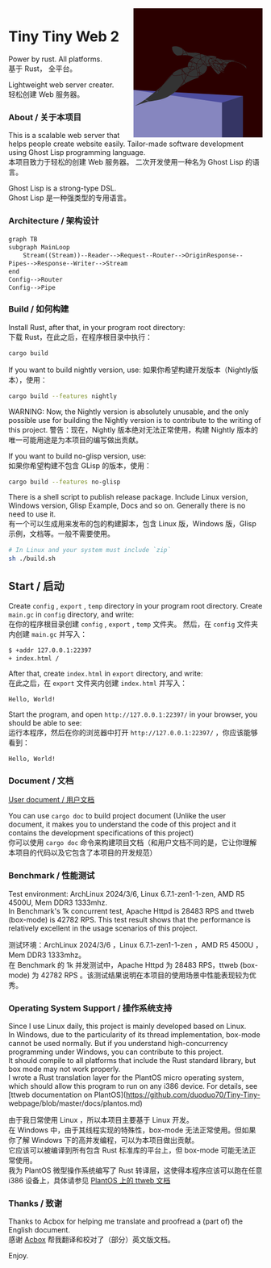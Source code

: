 <img src='icon.png' align='right'/>

# Tiny Tiny Web 2
Power by rust.
All platforms.  
基于 Rust， 全平台。

Lightweight web server creater.  
轻松创建 Web 服务器。

### About / 关于本项目
This is a scalable web server that helps people create website easily.
Tailor-made software development using Ghost Lisp programming language.  
本项目致力于轻松的创建 Web 服务器。
二次开发使用一种名为 Ghost Lisp 的语言。

Ghost Lisp is a strong-type DSL.  
Ghost Lisp 是一种强类型的专用语言。

### Architecture / 架构设计
```mermaid
graph TB
subgraph MainLoop
    Stream((Stream))--Reader-->Request--Router-->OriginResponse--Pipes-->Response--Writer-->Stream
end
Config-->Router
Config-->Pipe
```

### Build / 如何构建
Install Rust, after that, in your program root directory:  
下载 Rust，在此之后，在程序根目录中执行：
```sh
cargo build
```

If you want to build nightly version, use:
如果你希望构建开发版本（Nightly版本），使用：
```sh
cargo build --features nightly
```
WARNING: Now, the Nightly version is absolutely unusable, and the only possible use for building the Nightly version is to contribute to the writing of this project.
警告：现在，Nightly 版本绝对无法正常使用，构建 Nightly 版本的唯一可能用途是为本项目的编写做出贡献。

If you want to build no-glisp version, use:  
如果你希望构建不包含 GLisp 的版本，使用：
```sh
cargo build --features no-glisp
```

There is a shell script to publish release package. Include Linux version, Windows version, Glisp Example, Docs and so on. Generally there is no need to use it.  
有一个可以生成用来发布的包的构建脚本，包含 Linux 版，Windows 版，Glisp 示例，文档等。一般不需要使用。
```sh
# In Linux and your system must include `zip`
sh ./build.sh
```

## Start / 启动
Create `config` , `export` , `temp` directory in your program root directory.
Create `main.gc` in `config` directory, and write:  
在你的程序根目录创建 `config` , `export` , `temp` 文件夹。
然后，在 `config` 文件夹内创建 `main.gc` 并写入：
```
$ +addr 127.0.0.1:22397
+ index.html /
```
After that, create `index.html` in `export` directory, and write:  
在此之后，在 `export` 文件夹内创建 `index.html` 并写入：
```
Hello, World!
```
Start the program, and open `http://127.0.0.1:22397/` in your browser, you should be able to see:  
运行本程序，然后在你的浏览器中打开 `http://127.0.0.1:22397/` ，你应该能够看到：
```
Hello, World!
```

### Document / 文档
[User document / 用户文档](https://github.com/duoduo70/Tiny-Tiny-Web/blob/master/docs/index.md)

You can use `cargo doc` to build project document (Unlike the user document, it makes you to understand the code of this project and it contains the development specifications of this project)  
你可以使用 `cargo doc` 命令来构建项目文档（和用户文档不同的是，它让你理解本项目的代码以及它包含了本项目的开发规范）

### Benchmark / 性能测试
Test environment: ArchLinux 2024/3/6, Linux 6.7.1-zen1-1-zen, AMD R5 4500U, Mem DDR3 1333mhz.  
In Benchmark's 1k concurrent test, Apache Httpd is 28483 RPS and ttweb (box-mode) is 42782 RPS. This test result shows that the performance is relatively excellent in the usage scenarios of this project.

测试环境：ArchLinux 2024/3/6 ，Linux 6.7.1-zen1-1-zen ，AMD R5 4500U ，Mem DDR3 1333mhz。  
在 Benchmark 的 1k 并发测试中，Apache Httpd 为 28483 RPS，ttweb (box-mode) 为 42782 RPS 。该测试结果说明在本项目的使用场景中性能表现较为优秀。

### Operating System Support / 操作系统支持

Since I use Linux daily, this project is mainly developed based on Linux.  
In Windows, due to the particularity of its thread implementation, box-mode cannot be used normally. But if you understand high-concurrency programming under Windows, you can contribute to this project.  
It should compile to all platforms that include the Rust standard library, but box mode may not work properly.  
I wrote a Rust translation layer for the PlantOS micro operating system, which should allow this program to run on any i386 device. For details, see [ttweb documentation on PlantOS](https://github.com/duoduo70/Tiny-Tiny- webpage/blob/master/docs/plantos.md)

由于我日常使用 Linux ，所以本项目主要基于 Linux 开发。  
在 Windows 中，由于其线程实现的特殊性，box-mode 无法正常使用。但如果你了解 Windows 下的高并发编程，可以为本项目做出贡献。  
它应该可以被编译到所有包含 Rust 标准库的平台上，但 box-mode 可能无法正常使用。  
我为 PlantOS 微型操作系统编写了 Rust 转译层，这使得本程序应该可以跑在任意 i386 设备上，具体请参见 [PlantOS 上的 ttweb 文档](https://github.com/duoduo70/Tiny-Tiny-Web/blob/master/docs/plantos.md)

### Thanks / 致谢
Thanks to Acbox for helping me translate and proofread a (part of) the English document.  
感谢 [Acbox](https://github.com/sheepbox8646) 帮我翻译和校对了（部分）英文版文档。

Enjoy.